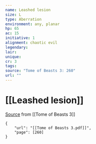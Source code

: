 ```yaml
---
name: Leashed lesion
size: L
type: Aberration
environment: any, planar
hp: 65
ac: 15
initiative: 1
alignment: chaotic evil
legendary: 
lair: 
unique: 
cr: 3
tags: 
source: "Tome of Beasts 3: 260"
url: ""
---
```

# [[Leashed lesion]]

[Source](zotero://open-pdf/library/items/BLGR9HVR?page=260) from [[Tome of Beasts 3]]

```pdf
{
	"url": "[[Tome of Beasts 3.pdf]]",
	"page": [260]
}
```


